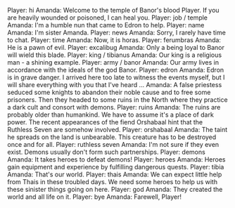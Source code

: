 Player: hi
Amanda: Welcome to the temple of Banor's blood Player. If you are heavily wounded or poisoned, I can heal you.
Player: job / temple
Amanda: I'm a humble nun that came to Edron to help.
Player: name
Amanda: I'm sister Amanda.
Player: news
Amanda: Sorry, I rarely have time to chat.
Player: time
Amanda: Now, it is horas.
Player: ferumbras
Amanda: He is a pawn of evil.
Player: excalibug
Amanda: Only a being loyal to Banor will wield this blade.
Player: king / tibianus
Amanda: Our king is a religious man - a shining example.
Player: army / banor
Amanda: Our army lives in accordance with the ideals of the god Banor.
Player: edron
Amanda: Edron is in grave danger. I arrived here too late to witness the events myself, but I will share everything with you that I've heard ...
Amanda: A false priestess seduced some knights to abandon their noble cause and to free some prisoners. Then they headed to some ruins in the North where they practice a dark cult and consort with demons.
Player: ruins
Amanda: The ruins are probably older than humankind. We have to assume it's a place of dark power. The recent appearances of the fiend Orshabaal hint that the Ruthless Seven are somehow involved.
Player: orshabaal
Amanda: The taint he spreads on the land is unbearable. This creature has to be destroyed once and for all.
Player: ruthless seven
Amanda: I'm not sure if they even exist. Demons usually don't form such partnerships.
Player: demons
Amanda: It takes heroes to defeat demons!
Player: heroes
Amanda: Heroes gain equipment and experience by fulfilling dangerous quests.
Player: tibia
Amanda: That's our world.
Player: thais
Amanda: We can expect little help from Thais in these troubled days. We need some heroes to help us with these sinister things going on here.
Player: god
Amanda: They created the world and all life on it.
Player: bye
Amanda: Farewell, Player!